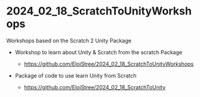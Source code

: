 # 2024_02_18_ScratchToUnityWorkshops
Workshops based on the Scratch 2 Unity Package


- Workshop to learn about Unity & Scratch  from the scratch Package
  - https://github.com/EloiStree/2024_02_18_ScratchToUnityWorkshops

- Package of code to use learn Unity from Scratch
  - https://github.com/EloiStree/2024_02_18_ScratchToUnity
